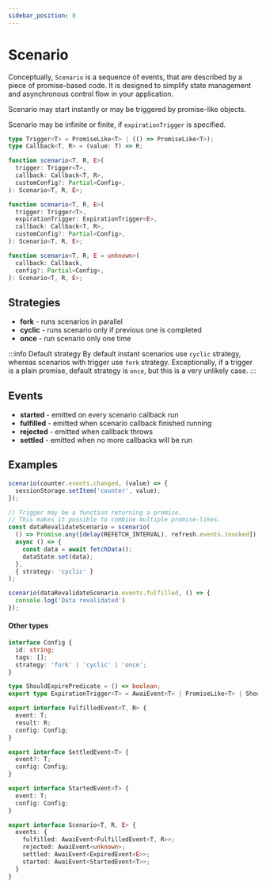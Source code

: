```yaml
---
sidebar_position: 8
---
```


# Scenario

Conceptually, `Scenario` is a sequence of events, that are described by a piece of promise-based code. It is designed to simplify state management and asynchronous control flow in your application.

Scenario may start instantly or may be triggered by promise-like objects.

Scenario may be infinite or finite, if `expirationTrigger` is specified.

```ts
type Trigger<T> = PromiseLike<T> | (() => PromiseLike<T>);
type Callback<T, R> = (value: T) => R;

function scenario<T, R, E>(
  trigger: Trigger<T>,
  callback: Callback<T, R>,
  customConfig?: Partial<Config>,
): Scenario<T, R, E>;

function scenario<T, R, E>(
  trigger: Trigger<T>,
  expirationTrigger: ExpirationTrigger<E>,
  callback: Callback<T, R>,
  customConfig?: Partial<Config>,
): Scenario<T, R, E>;

function scenario<T, R, E = unknown>(
  callback: Callback,
  config?: Partial<Config>,
): Scenario<T, R, E>;
```


## Strategies

- **fork** - runs scenarios in parallel
- **cyclic** - runs scenario only if previous one is completed
- **once** - run scenario only one time

:::info Default strategy
By default instant scenarios use `cyclic` strategy, whereas scenarios with trigger use `fork` strategy. Exceptionally, if a trigger is a plain promise, default strategy is `once`, but this is a very unlikely case.
:::

## Events

- **started** - emitted on every scenario callback run
- **fulfilled** - emitted when scenario callback finished running
- **rejected** - emitted when callback throws
- **settled** - emitted when no more callbacks will be run

## Examples

```ts title="Scenario of writing every counter change into sessionStorage" description="abc"
scenario(counter.events.changed, (value) => {
  sessionStorage.setItem('counter', value);
});
```

```ts title="Scenario that re-fetches data every N seconds or by clicking a refresh button"
// Trigger may be a function returning a promise.
// This makes it possible to combine multiple promise-likes.
const dataRevalidateScenario = scenario(
  () => Promise.any([delay(REFETCH_INTERVAL), refresh.events.invoked]),
  async () => {
    const data = await fetchData();
    dataState.set(data);
  },
  { strategy: 'cyclic' }
);
```

```ts title="Scenario has its events, which may be used to trigger another scenario"
scenario(dataRevalidateScenario.events.fulfilled, () => {
  console.log('Data revalidated')
});
```

#### Other types

```ts title="Other types"
interface Config {
  id: string;
  tags: [];
  strategy: 'fork' | 'cyclic' | 'once';
}

type ShouldExpirePredicate = () => boolean;
export type ExpirationTrigger<T> = AwaiEvent<T> | PromiseLike<T> | ShouldExpirePredicate;

export interface FulfilledEvent<T, R> {
  event: T;
  result: R;
  config: Config;
}

export interface SettledEvent<T> {
  event?: T;
  config: Config;
}

export interface StartedEvent<T> {
  event: T;
  config: Config;
}

export interface Scenario<T, R, E> {
  events: {
    fulfilled: AwaiEvent<FulfilledEvent<T, R>>;
    rejected: AwaiEvent<unknown>;
    settled: AwaiEvent<ExpiredEvent<E>>;
    started: AwaiEvent<StartedEvent<T>>;
  }
}
```

